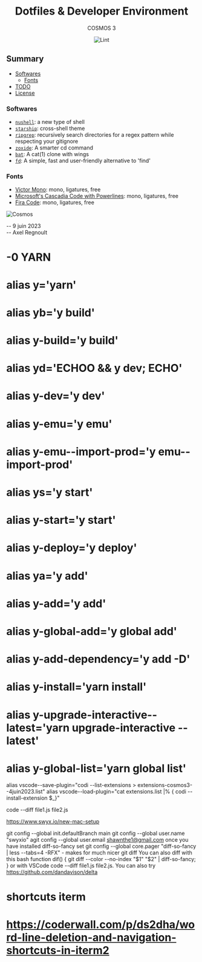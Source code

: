 <div align="center">

# Dotfiles & Developer Environment

COSMOS 3

![Lint](https://github.com/nzaero/cosmos3-unix-dev-conf/blob/main/8-doc/icon/badge-lint-passing.svg)

</div>

## Summary

- [Softwares](#other-useful-software)
  - [Fonts](#fonts)
- [TODO](#todo)
- [License](#license)

### Softwares

- [`nushell`](https://www.nushell.sh/): a new type of shell
- [`starship`](https://starship.rs/): cross-shell theme
- [`ripgrep`](https://github.com/BurntSushi/ripgrep): recursively search directories for a regex pattern while respecting your gitignore
- [`zoxide`](https://github.com/ajeetdsouza/zoxide): A smarter cd command
- [`bat`](https://github.com/sharkdp/bat): A cat(1) clone with wings
- [`fd`](https://github.com/sharkdp/fd): A simple, fast and user-friendly alternative to 'find'

### Fonts

- [Victor Mono](https://rubjo.github.io/victor-mono/): mono, ligatures, free
- [Microsoft's Cascadia Code with Powerlines](https://github.com/microsoft/cascadia-code): mono, ligatures, free
- [Fira Code](https://github.com/tonsky/FiraCode): mono, ligatures, free

![Cosmos](https://raw.githubusercontent.com/nzaero/cosmos3-unix-dev-conf/main/8-doc/img/1cosmos.webp)

-- 9 juin 2023  
-- Axel Regnoult

# -0 YARN

# alias y='yarn'

# alias yb='y build'

# alias y-build='y build'

# alias yd='ECHOO && y dev; ECHO'

# alias y-dev='y dev'

# alias y-emu='y emu'

# alias y-emu--import-prod='y emu--import-prod'

# alias ys='y start'

# alias y-start='y start'

# alias y-deploy='y deploy'

# alias ya='y add'

# alias y-add='y add'

# alias y-global-add='y global add'

# alias y-add-dependency='y add -D'

# alias y-install='yarn install'

# alias y-upgrade-interactive--latest='yarn upgrade-interactive --latest'

# alias y-global-list='yarn global list'

alias vscode--save-plugin="codi --list-extensions > extensions-cosmos3--4juin2023.list"
alias vscode--load-plugin="cat extensions.list |% { codi --install-extension $\_}"

<!-- https://dandavison.github.io/delta/tips-and-tricks/using-delta-with-vscode.html -->

<!-- https://www.reddit.com/r/commandline/comments/x1pv3z/a_better_git_diff_with_delta/ -->
<!-- git diff | delta => or put delta config and do not do it -->

code --diff file1.js file2.js

https://www.swyx.io/new-mac-setup

git config --global init.defaultBranch main
git config --global user.name "swyxio"
agit config --global user.email shawnthe1@gmail.com
once you have installed diff-so-fancy
set git config --global core.pager "diff-so-fancy | less --tabs=4 -RFX" - makes for much nicer git diff
You can also diff with this bash function dif() { git diff --color --no-index "$1" "$2" | diff-so-fancy; } or with VSCode code --diff file1.js file2.js.
You can also try https://github.com/dandavison/delta

<!--
All git commands that display diff output should now display syntax-highlighted output. For example:

git diff
git show
git log -p
git stash show -p
git reflog -p
git add -p -->

# shortcuts iterm

# https://coderwall.com/p/ds2dha/word-line-deletion-and-navigation-shortcuts-in-iterm2
